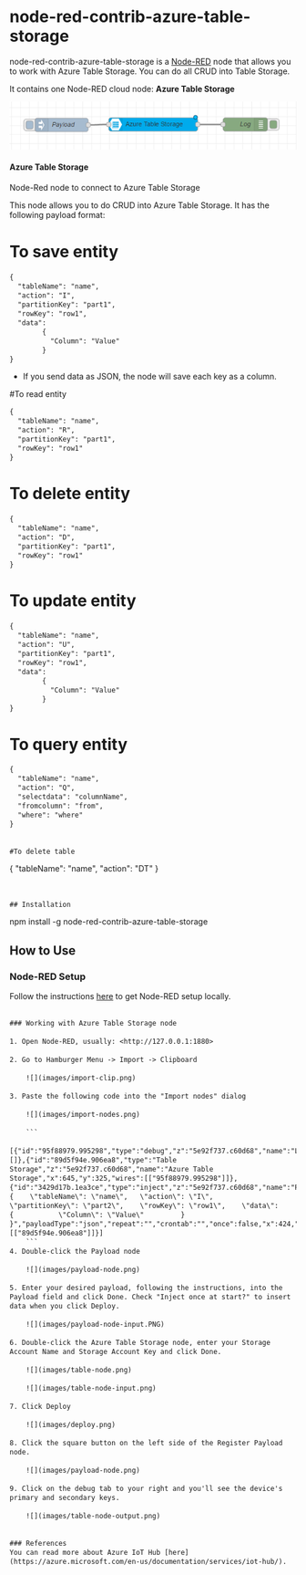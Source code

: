 # node-red-contrib-azure-table-storage

node-red-contrib-azure-table-storage is a <a href="http://nodered.org" target="_new">Node-RED</a> node that allows you to work with Azure Table Storage. You can do all CRUD into Table Storage.


It contains one Node-RED cloud node: **Azure Table Storage**

![](images/flow-nodes.png)

#### Azure Table Storage

Node-Red node to connect to Azure Table Storage

This node allows you to do CRUD into Azure Table Storage.  It has the following payload format:

# To save entity
```
{ 
  "tableName": "name",
  "action": "I", 
  "partitionKey": "part1", 
  "rowKey": "row1", 
  "data": 
        {
          "Column": "Value"
        }
}
```

- If you send data as JSON, the node will save each key as a column.
 
#To read entity
```
{ 
  "tableName": "name",
  "action": "R", 
  "partitionKey": "part1", 
  "rowKey": "row1"
}
```

# To delete entity
```
{ 
  "tableName": "name",
  "action": "D", 
  "partitionKey": "part1", 
  "rowKey": "row1"
}
```

# To update entity
```
{ 
  "tableName": "name",
  "action": "U", 
  "partitionKey": "part1", 
  "rowKey": "row1", 
  "data": 
        {
          "Column": "Value"
        }
}
```

# To query entity
```
{
  "tableName": "name", 
  "action": "Q", 
  "selectdata": "columnName", 
  "fromcolumn": "from", 
  "where": "where"
}

 
#To delete table
```
{ 
  "tableName": "name",
  "action": "DT"
}
```


## Installation

```
npm install -g node-red-contrib-azure-table-storage


## How to Use



### Node-RED Setup
Follow the instructions [here](http://nodered.org/docs/getting-started/installation) to get Node-RED setup locally.

```

### Working with Azure Table Storage node

1. Open Node-RED, usually: <http://127.0.0.1:1880>

2. Go to Hamburger Menu -> Import -> Clipboard

    ![](images/import-clip.png)

3. Paste the following code into the "Import nodes" dialog

    ![](images/import-nodes.png)

    ```
    [{"id":"95f88979.995298","type":"debug","z":"5e92f737.c60d68","name":"Log","active":true,"console":"false","complete":"true","x":843,"y":325,"wires":[]},{"id":"89d5f94e.906ea8","type":"Table Storage","z":"5e92f737.c60d68","name":"Azure Table Storage","x":645,"y":325,"wires":[["95f88979.995298"]]},{"id":"3429d17b.1ea3ce","type":"inject","z":"5e92f737.c60d68","name":"Payload","topic":"","payload":"{    \"tableName\": \"name\",   \"action\": \"I\",    \"partitionKey\": \"part2\",    \"rowKey\": \"row1\",    \"data\":          {           \"Column\": \"Value\"         } }","payloadType":"json","repeat":"","crontab":"","once":false,"x":424,"y":325,"wires":[["89d5f94e.906ea8"]]}]
    ```
4. Double-click the Payload node

    ![](images/payload-node.png)

5. Enter your desired payload, following the instructions, into the Payload field and click Done. Check "Inject once at start?" to insert data when you click Deploy.

    ![](images/payload-node-input.PNG)

6. Double-click the Azure Table Storage node, enter your Storage Account Name and Storage Account Key and click Done.

    ![](images/table-node.png) 
    
    ![](images/table-node-input.png)

7. Click Deploy

    ![](images/deploy.png)

8. Click the square button on the left side of the Register Payload node.
    
    ![](images/payload-node.png)

9. Click on the debug tab to your right and you'll see the device's primary and secondary keys.

    ![](images/table-node-output.png)


### References
You can read more about Azure IoT Hub [here](https://azure.microsoft.com/en-us/documentation/services/iot-hub/).


